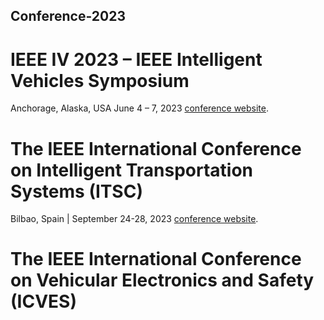 ## Conference-2023

# IEEE IV 2023 – IEEE Intelligent Vehicles Symposium
Anchorage, Alaska, USA June 4 – 7, 2023
[conference website](https://2023.ieee-iv.org/).

# The IEEE International Conference on Intelligent Transportation Systems (ITSC)
Bilbao, Spain | September 24-28, 2023
[conference website](https://2023.ieee-iv.org/](https://2023.ieee-itsc.org/)https://2023.ieee-itsc.org/).

# The IEEE International Conference on Vehicular Electronics and Safety (ICVES)

